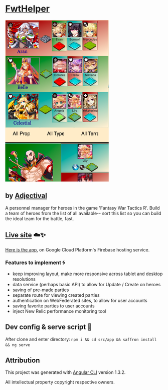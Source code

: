 # [FwtHelper](https://fwt-helper.firebaseapp.com/)
![screenshot](src/assets/fwt_feb_sshot.png)
## by [Adjectival](www.alexanderjacks.biz)

A personnel manager for heroes in the game 'Fantasy War Tactics R'. Build a team of heroes from the list of all available-- sort this list so you can build the ideal team for the battle, fast.

## [Live site](https://fwt-helper.firebaseapp.com/) :cloud::sparkles:
[Here is the app](https://fwt-helper.firebaseapp.com/), on Google Cloud Platform's Firebase hosting service.

### Features to implement :cyclone:
 - keep improving layout, make more responsive across tablet and desktop resolutions
 - data service (perhaps basic API) to allow for Update / Create on heroes
 - saving of pre-made parties
 - separate route for viewing created parties
 - authentication on WebFederated sites, to allow for user accounts
 - saving favorite parties to user accounts
 - inject New Relic performance monitoring tool


## Dev config & serve script :basketball:
After clone and enter directory:
`npm i && cd src/app && saffron install && ng serve`

## Attribution

This project was generated with [Angular CLI](https://github.com/angular/angular-cli) version 1.3.2.

All intellectual property copyright respective owners.
